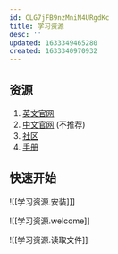 ```yaml
---
id: CLG7jFB9nzMniN4URgdKc
title: 学习资源
desc: ''
updated: 1633349465280
created: 1633340970932
---
```


## 资源

1. [英文官网](https://deno.land/)
2. [中文官网](https://www.denojs.cn/) (不推荐)
3. [社区](https://www.zhihu.com/column/denodev)
4. [手册](https://manual.deno.js.cn/)

## 快速开始

![[学习资源.安装]]]

![[学习资源.welcome]]

![[学习资源.读取文件]]

